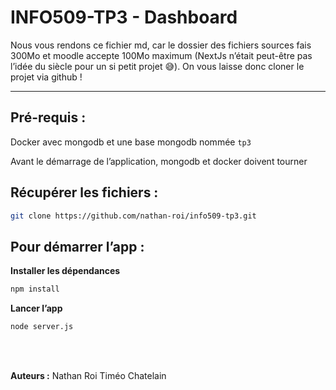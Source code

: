 # INFO509-TP3 - Dashboard

Nous vous rendons ce fichier md, car le dossier des fichiers sources fais 300Mo et moodle accepte 100Mo maximum (NextJs n’était peut-être pas l’idée du siècle pour un si petit projet 😅). On vous laisse donc cloner le projet via github !

---

## Pré-requis :

Docker avec mongodb et une base mongodb nommée `tp3`

Avant le démarrage de l’application, mongodb et docker doivent tourner

## Récupérer les fichiers :

```bash
git clone https://github.com/nathan-roi/info509-tp3.git
```

## Pour démarrer l’app :

**Installer les dépendances**

```bash
npm install
```

**Lancer l’app**

```bash
node server.js
```

<br/>
<br/>

**Auteurs :**
Nathan Roi
Timéo Chatelain
